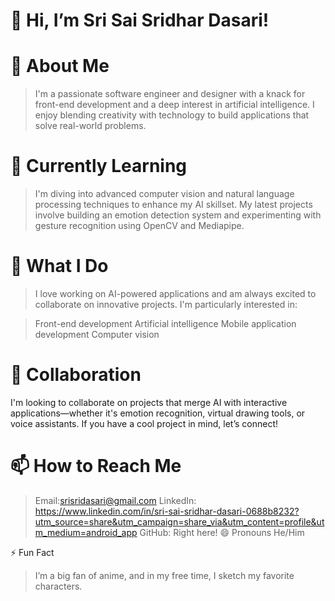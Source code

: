 # 👋 Hi, I’m Sri Sai Sridhar Dasari!
# 👀 About Me
> I'm a passionate software engineer and designer with a knack for front-end development and a deep interest in artificial intelligence. I enjoy blending creativity with technology to build applications that solve real-world problems.

# 🌱 Currently Learning
> I'm diving into advanced computer vision and natural language processing techniques to enhance my AI skillset. My latest projects involve building an emotion detection system and experimenting with gesture recognition using OpenCV and Mediapipe.

# 💼 What I Do
> I love working on AI-powered applications and am always excited to collaborate on innovative projects. I'm particularly interested in:

> Front-end development
> Artificial intelligence
> Mobile application development
> Computer vision
# 💞️ Collaboration
I'm looking to collaborate on projects that merge AI with interactive applications—whether it's emotion recognition, virtual drawing tools, or voice assistants. If you have a cool project in mind, let’s connect!

# 📫 How to Reach Me
> Email:srisridasari@gmail.com
> LinkedIn: https://www.linkedin.com/in/sri-sai-sridhar-dasari-0688b8232?utm_source=share&utm_campaign=share_via&utm_content=profile&utm_medium=android_app
> GitHub: Right here!
😄 Pronouns
> He/Him

⚡ Fun Fact
> I’m a big fan of anime, and in my free time, I sketch my favorite characters.

